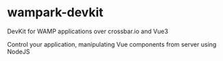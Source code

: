 # wampark-devkit
DevKit for WAMP applications over crossbar.io and Vue3

Control your application, manipulating Vue components from server using NodeJS
